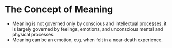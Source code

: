 # The Concept of Meaning



*   Meaning is not governed only by conscious and intellectual processes, it is largely governed by feelings, emotions, and unconscious mental and physical processes.
*   Meaning can be an emotion, e.g. when felt in a near-death experience.

